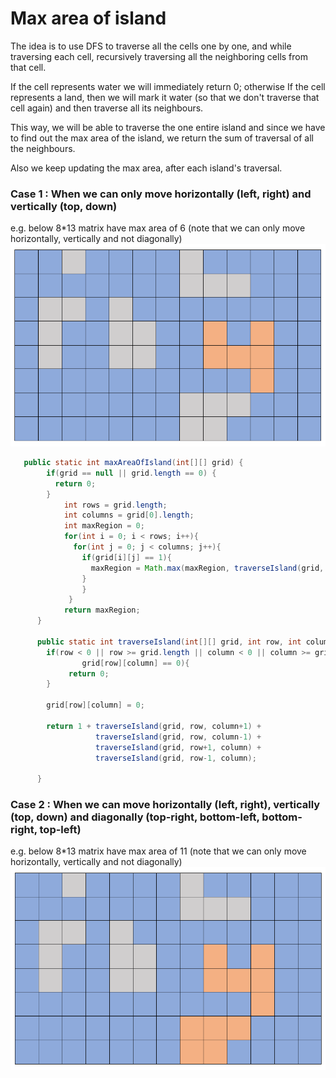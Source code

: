 # Max area of island

The idea is to use DFS to traverse all the cells one by one, and while traversing each cell, recursively traversing all the neighboring cells from that cell. 

If the cell represents water we will immediately return 0; otherwise If the cell represents a land, then we will mark it water (so that we don't traverse that cell again) and then traverse all its neighbours. 

This way, we will be able to traverse the one entire island and since we have to find out the max area of the island, we return the sum of traversal of all the neighbours.

Also we keep updating the max area, after each island's traversal.


### Case 1 : When we can only move horizontally (left, right) and vertically (top, down)
e.g. below 8*13 matrix have max area of 6 (note that we can only move horizontally, vertically and not diagonally)
![When we can only move horizontally and vertically](max-area-1.PNG?raw=true "Title")

```java
   public static int maxAreaOfIsland(int[][] grid) {
        if(grid == null || grid.length == 0) {
          return 0;
        }
	        int rows = grid.length;
	        int columns = grid[0].length;
	        int maxRegion = 0;
	        for(int i = 0; i < rows; i++){
	          for(int j = 0; j < columns; j++){
                if(grid[i][j] == 1){
                  maxRegion = Math.max(maxRegion, traverseIsland(grid, i, j));
                }
	            }
	         }
	        return maxRegion; 
	  }

	  public static int traverseIsland(int[][] grid, int row, int column){
	    if(row < 0 || row >= grid.length || column < 0 || column >= grid[0].length || 
	    		grid[row][column] == 0){
	         return 0;
	    }
	    
	    grid[row][column] = 0;

	    return 1 + traverseIsland(grid, row, column+1) + 
	               traverseIsland(grid, row, column-1) +
	               traverseIsland(grid, row+1, column) +
	               traverseIsland(grid, row-1, column);

	  }
```    

### Case 2 : When we can move horizontally (left, right), vertically (top, down) and diagonally (top-right, bottom-left, bottom-right, top-left)
e.g. below 8*13 matrix have max area of 11 (note that we can only move horizontally, vertically and not diagonally)
![When we can move horizontally, vertically and diagonally](max-area-2.PNG?raw=true "Title")
